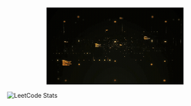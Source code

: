 

<p align="center" >

 <img src="https://github.com/rajveergoudxd/rajveergoudxd/blob/0ab2bf66660c19591c4e748ee2a705695538daa4/resources/Introduction.gif" alt="Hi, I'm Rajveer Goud, Software Engineer, Lifelong Learner">

</p>

![LeetCode Stats](https://leetcard.jacoblin.cool/rajveer-goud?theme=dark&font=Noto%20Sans%20Syriac&ext=heatmap)


<!--
**rajveergoudxd/rajveergoudxd** is a ✨ _special_ ✨ repository because its `README.md` (this file) appears on your GitHub profile.

Here are some ideas to get you started:

- 🔭 I’m currently working on ...
- 🌱 I’m currently learning ...
- 👯 I’m looking to collaborate on ...
- 🤔 I’m looking for help with ...
- 💬 Ask me about ...
- 📫 How to reach me: ...
- 😄 Pronouns: ...
- ⚡ Fun fact: ...
-->
